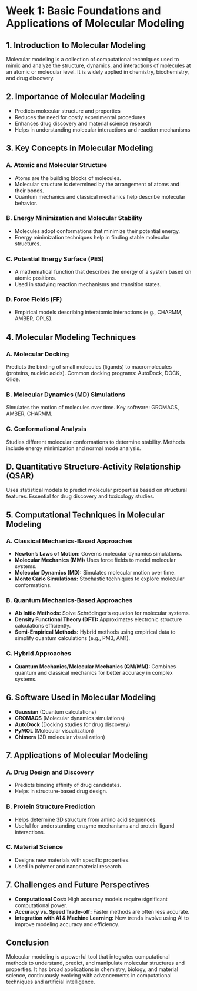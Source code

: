# Week 1: Basic Foundations and Applications of Molecular Modeling

## 1. Introduction to Molecular Modeling
Molecular modeling is a collection of computational techniques used to mimic and analyze the structure, dynamics, and interactions of molecules at an atomic or molecular level. It is widely applied in chemistry, biochemistry, and drug discovery.

## 2. Importance of Molecular Modeling
- Predicts molecular structure and properties
- Reduces the need for costly experimental procedures
- Enhances drug discovery and material science research
- Helps in understanding molecular interactions and reaction mechanisms

## 3. Key Concepts in Molecular Modeling
### A. Atomic and Molecular Structure
- Atoms are the building blocks of molecules.
- Molecular structure is determined by the arrangement of atoms and their bonds.
- Quantum mechanics and classical mechanics help describe molecular behavior.

### B. Energy Minimization and Molecular Stability
- Molecules adopt conformations that minimize their potential energy.
- Energy minimization techniques help in finding stable molecular structures.

### C. Potential Energy Surface (PES)
- A mathematical function that describes the energy of a system based on atomic positions.
- Used in studying reaction mechanisms and transition states.

### D. Force Fields (FF)
  - Empirical models describing interatomic interactions (e.g., CHARMM, AMBER, OPLS).

## 4. Molecular Modeling Techniques

 ### A. Molecular Docking
   Predicts the binding of small molecules (ligands) to macromolecules (proteins, nucleic acids).
   Common docking programs: AutoDock, DOCK, Glide.
### B. Molecular Dynamics (MD) Simulations
  Simulates the motion of molecules over time.
  Key software: GROMACS, AMBER, CHARMM.
### C. Conformational Analysis
  Studies different molecular conformations to determine stability.
  Methods include energy minimization and normal mode analysis.
## D. Quantitative Structure-Activity Relationship (QSAR)
  Uses statistical models to predict molecular properties based on structural features.
  Essential for drug discovery and toxicology studies.

## 5. Computational Techniques in Molecular Modeling
### A. Classical Mechanics-Based Approaches
- **Newton’s Laws of Motion:** Governs molecular dynamics simulations.
- **Molecular Mechanics (MM):** Uses force fields to model molecular systems.
- **Molecular Dynamics (MD):** Simulates molecular motion over time.
- **Monte Carlo Simulations:** Stochastic techniques to explore molecular conformations.

### B. Quantum Mechanics-Based Approaches
- **Ab Initio Methods:** Solve Schrödinger’s equation for molecular systems.
- **Density Functional Theory (DFT):** Approximates electronic structure calculations efficiently.
- **Semi-Empirical Methods:** Hybrid methods using empirical data to simplify quantum calculations (e.g., PM3, AM1).

### C. Hybrid Approaches
- **Quantum Mechanics/Molecular Mechanics (QM/MM):** Combines quantum and classical mechanics for better accuracy in complex systems.



## 6. Software Used in Molecular Modeling
- **Gaussian** (Quantum calculations)
- **GROMACS** (Molecular dynamics simulations)
- **AutoDock** (Docking studies for drug discovery)
- **PyMOL** (Molecular visualization)
- **Chimera** (3D molecular visualization)

## 7. Applications of Molecular Modeling
### A. Drug Design and Discovery
- Predicts binding affinity of drug candidates.
- Helps in structure-based drug design.

### B. Protein Structure Prediction
- Helps determine 3D structure from amino acid sequences.
- Useful for understanding enzyme mechanisms and protein-ligand interactions.

### C. Material Science
- Designs new materials with specific properties.
- Used in polymer and nanomaterial research.

## 7. Challenges and Future Perspectives
- **Computational Cost:** High accuracy models require significant computational power.
- **Accuracy vs. Speed Trade-off:** Faster methods are often less accurate.
- **Integration with AI & Machine Learning:** New trends involve using AI to improve modeling accuracy and efficiency.

## Conclusion
Molecular modeling is a powerful tool that integrates computational methods to understand, predict, and manipulate molecular structures and properties. It has broad applications in chemistry, biology, and material science, continuously evolving with advancements in computational techniques and artificial intelligence.


